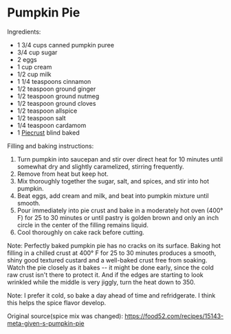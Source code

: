 # Pumpkin Pie

Ingredients:
* 1 3/4 cups canned pumpkin puree
* 3/4 cup sugar
* 2 eggs
* 1 cup cream
* 1/2 cup milk
* 1 1/4 teaspoons cinnamon
* 1/2 teaspoon ground ginger
* 1/2 teaspoon ground nutmeg
* 1/2 teaspoon ground cloves
* 1/2 teaspoon allspice
* 1/2 teaspoon salt
* 1/4 teaspoon cardamom
* 1 [Piecrust](pie-crust.md) blind baked

Filling and baking instructions:
1. Turn pumpkin into saucepan and stir over direct heat for 10 minutes until somewhat dry and slightly caramelized, stirring frequently. 
1. Remove from heat but keep hot.
1. Mix thoroughly together the sugar, salt, and spices, and stir into hot pumpkin.
1. Beat eggs, add cream and milk, and beat into pumpkin mixture until smooth.
1. Pour immediately into pie crust and bake in a moderately hot oven (400° F) for 25 to 30 minutes or until pastry is golden brown and only an inch circle in the center of the filling remains liquid. 
1. Cool thoroughly on cake rack before cutting.

Note: Perfectly baked pumpkin pie has no cracks on its surface. Baking hot filling in a chilled crust at 400° F for 25 to 30 minutes produces a smooth, shiny good textured custard and a well-baked crust free from soaking.  Watch the pie closely as it bakes -- it might be done early, since the cold raw crust isn't there to protect it. And if the edges are starting to look wrinkled while the middle is very jiggly, turn the heat down to 350.

Note: I prefer it cold, so bake a day ahead of time and refridgerate.  I think this helps the spice flavor develop.

Original source(spice mix was changed): https://food52.com/recipes/15143-meta-given-s-pumpkin-pie
